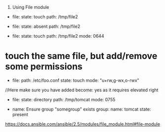 1. Using File module

  - file: 
      state: touch
      path: /tmp/file2
  
  - file: 
      state: absent
      path: /tmp/file2    

  - file: 
      state: touch
      path: /tmp/file2
      mode: 0644

  # touch the same file, but add/remove some permissions
  - file:
      path: /etc/foo.conf
      state: touch
      mode: "u+rw,g-wx,o-rwx"    

//Here make sure you have added become: yes as it requires elevated right
  - file: 
      state: directory
      path: /tmp/tomcat
      mode: 0755    

  - name: Ensure group "somegroup" exists
    group:
      name: tomcat
      state: present    



  https://docs.ansible.com/ansible/2.5/modules/file_module.html#file-module    